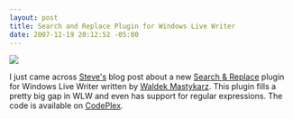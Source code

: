 ```yaml
---
layout: post
title: Search and Replace Plugin for Windows Live Writer
date: 2007-12-19 20:12:52 -05:00
---
```


![](http://mastykarz.nl/tmt/WindowsLiveWriterPluginImtechSearchRepla_AB94/ReplacePluginDialog.png)

I just came across [Steve's](http://stevenharman.net/blog/Default.aspx) blog post about a new [Search & Replace](http://www.sharepointblogs.com/tmt/archive/2007/12/18/windows-live-writer-plugin-imtech-find-amp-replace.aspx) plugin for Windows Live Writer written by [Waldek Mastykarz](http://sharepointblogs.com/tmt). This plugin fills a pretty big gap in WLW and even has support for regular expressions. The code is available on [CodePlex](http://www.codeplex.com/Release/ProjectReleases.aspx?ProjectName=tmt&ReleaseId=9214).
